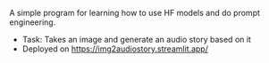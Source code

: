 A simple program for learning how to use HF models and do prompt engineering.
* Task: Takes an image and generate an audio story based on it
* Deployed on https://img2audiostory.streamlit.app/ 
